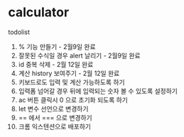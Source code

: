 # calculator

todolist
1. % 기능 만들기 - 2월9일 완료
2. 잘못된 수식일 경우 alert 날리기 - 2월9일 완료
3. id 중복 삭제 - 2월 12일 완료
4. 계산 history 보여주기 - 2월 12일 완료
5. 키보드로도 입력 및 계산 가능하도록 하기
6. 입력폼 넘어갈 경우 뒤에 입력되는 숫자 볼 수 있도록 설정하기
7. ac 버튼 클릭시 0 으로 초기화 되도록 하기
8. let 변수 선언으로 변경하기
9. == 에서 === 으로 변경하기
10. 크롬 익스텐션으로 배포하기

